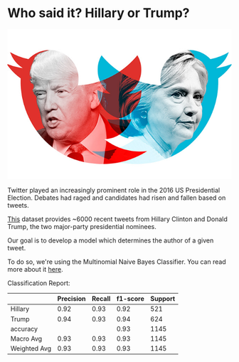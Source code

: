 # Who said it? Hillary or Trump?

![Hillary vs Trump](https://github.com/ShubhiKhanna/Who-said-it-Trump-or-Clinton-/blob/main/trumpclinton.jpg)

Twitter played an increasingly prominent role in the 2016 US Presidential Election. Debates had raged and candidates had risen and fallen based on tweets. 

[This](https://www.kaggle.com/benhamner/clinton-trump-tweets/home) dataset provides ~6000 recent tweets from Hillary Clinton and Donald Trump, the two major-party presidential nominees.

Our goal is to develop a model which determines the author of a given tweet.

To do so, we're using the Multinomial Naive Bayes Classifier. You can read more about it [here](https://www.mygreatlearning.com/blog/multinomial-naive-bayes-explained/).

Classification Report:

|              | Precision | Recall | f1-score | Support |
|--------------|-----------|--------|----------|---------|
| Hillary      | 0.92      | 0.93   | 0.92     | 521     |
| Trump        | 0.94      | 0.93   | 0.94     | 624     |
| accuracy     |           |        | 0.93     | 1145    |
| Macro Avg    | 0.93      | 0.93   | 0.93     | 1145    |
| Weighted Avg | 0.93      | 0.93   | 0.93     | 1145    |
